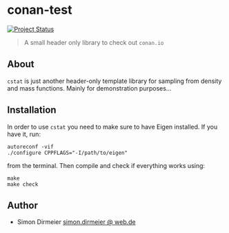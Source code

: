# conan-test

[![Project Status](http://www.repostatus.org/badges/latest/concept.svg)](http://www.repostatus.org/#concept)

> A small header only library to check out `conan.io`

## About

`cstat` is just another header-only template library for sampling from density and mass functions. Mainly for demonstration purposes...

## Installation
 
In order to use `cstat` you need to make sure to have Eigen installed. If you have it, run:

```{shell}
autoreconf -vif
./configure CPPFLAGS="-I/path/to/eigen"
```

from the terminal. Then compile and check if everything works using:

```shell
make
make check
```

## Author

* Simon Dirmeier <a href="mailto:simon.dirmeier@web.de">simon.dirmeier @ web.de</a>
